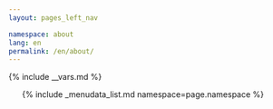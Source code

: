 ```yaml
---
layout: pages_left_nav

namespace: about
lang: en
permalink: /en/about/
---
```


{% include __vars.md %}

<!-- Content starts -->

<ul id="nostyle" class="list-unstyled">
  {% include _menudata_list.md namespace=page.namespace %}
</ul>

<!-- Content ends -->
